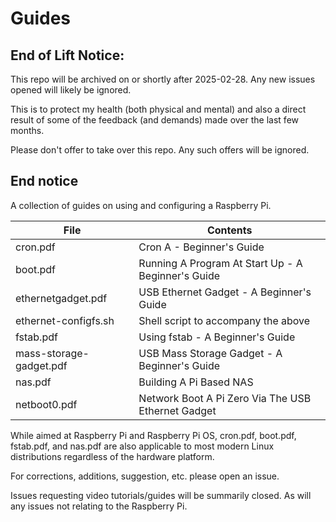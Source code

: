 # Guides
## End of Lift Notice:
This repo will be archived on or shortly after 2025-02-28. Any new issues opened will likely be ignored.

This is to protect my health (both physical and mental) and also a direct result of some of the feedback (and demands) made over the last few months.

Please don't offer to take over this repo. Any such offers will be ignored.
## End notice

A collection of guides on using and configuring a Raspberry Pi.

| File | Contents |
| ------ | ------ |
| cron.pdf | Cron A - Beginner's Guide |
| boot.pdf | Running A Program At Start Up - A Beginner's Guide |
| ethernetgadget.pdf | USB Ethernet Gadget - A Beginner's Guide |
| ethernet-configfs.sh | Shell script to accompany the above |
| fstab.pdf | Using fstab - A Beginner's Guide |
| mass-storage-gadget.pdf | USB Mass Storage Gadget - A Beginner's Guide |
| nas.pdf | Building A Pi Based NAS |
| netboot0.pdf | Network Boot A Pi Zero Via The USB Ethernet Gadget |

While aimed at Raspberry Pi and Raspberry Pi OS, cron.pdf, boot.pdf, fstab.pdf, and nas.pdf are also applicable to most modern Linux distributions regardless of the hardware platform.

For corrections, additions, suggestion, etc. please open an issue.

Issues requesting video tutorials/guides will be summarily closed. As will any issues not relating to the Raspberry Pi.
